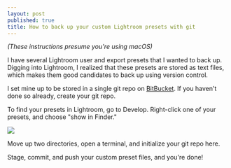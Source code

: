 ```yaml
---
layout: post
published: true
title: How to back up your custom Lightroom presets with git
---
```

_(These instructions presume you're using macOS)_

I have several Lightroom user and export presets that I wanted to back up. Digging into Lightroom, I realized that these presets are stored as text files, which makes them good candidates to back up using version control.

I set mine up to be stored in a single git repo on [BitBucket](https://bitbucket.org). If you haven't done so already, create your git repo.

To find your presets in Lightroom, go to Develop. Right-click one of your presets, and choose "show in Finder."

![]({{site.cdn_path}}/2016/11/15/1.jpg)

Move up two directories, open a terminal, and initialize your git repo here.

Stage, commit, and push your custom preset files, and you're done!
